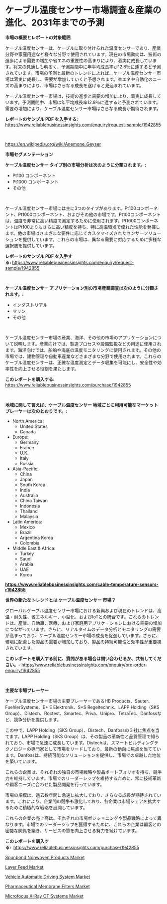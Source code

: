 <p><h1>ケーブル温度センサー市場調査＆産業の進化、2031年までの予測</h1></p><p><strong>市場の概要とレポートの対象範囲</strong></p>
<p><p>ケーブル温度センサーは、ケーブルに取り付けられた温度センサーであり、産業分野や家庭用途など様々な分野で使用されています。現在の市場動向は、技術の進歩による需要の増加や省エネの重要性の高まりにより、着実に成長しています。将来の見通しも明るく、予測期間中に年平均成長率が12.8％に達すると予測されています。市場の予測と最新のトレンドによれば、ケーブル温度センサー市場は着実に成長し、需要が増加していくと予想されます。省エネや自動化のニーズの高まりにより、市場はさらなる成長を遂げると見込まれています。</p><p>ケーブル温度センサー市場は、技術の進歩と需要の増加により、着実に成長しています。予測期間中、市場は年平均成長率12.8％に達すると予測されています。需要の増加により、ケーブル温度センサー市場はさらなる成長が期待されます。</p></p>
<p><strong>レポートのサンプル PDF を入手する:</strong> <a href="https://www.reliablebusinessinsights.com/enquiry/request-sample/1942855">https://www.reliablebusinessinsights.com/enquiry/request-sample/1942855</a></p>
<p>&nbsp;</p>
<p><a href="https://en.wikipedia.org/wiki/Anemone_Geyser">https://en.wikipedia.org/wiki/Anemone_Geyser</a></p>
<p><strong>市場セグメンテーション</strong></p>
<p><strong>ケーブル温度センサー タイプ別の市場分析は次のように分類されます。:</strong></p>
<p><ul><li>Pt100 コンポーネント</li><li>Pt1000 コンポーネント</li><li>その他</li></ul></p>
<p>&nbsp;</p>
<p><p>ケーブル温度センサー市場には主に3つのタイプがあります。Pt100コンポーネント、Pt1000コンポーネント、およびその他の市場です。Pt100コンポーネントは、温度を非常に高い精度で測定するために使用されます。Pt1000コンポーネントはPt100よりもさらに高い精度を持ち、特に高温環境で優れた性能を発揮します。他の市場はさまざまな要件に応じてカスタマイズされたセンサーソリューションを提供しています。これらの市場は、異なる需要に対応するために多様な選択肢を提供しています。</p></p>
<p><strong>レポートのサンプル PDF を入手する:</strong>&nbsp;<a href="https://www.reliablebusinessinsights.com/enquiry/request-sample/1942855">https://www.reliablebusinessinsights.com/enquiry/request-sample/1942855</a></p>
<p>&nbsp;</p>
<p><strong> ケーブル温度センサー アプリケーション別の市場産業調査は次のように分類されます。:</strong></p>
<p><ul><li>インダストリアル</li><li>マリン</li><li>その他</li></ul></p>
<p>&nbsp;</p>
<p><p>ケーブル温度センサー市場の産業、海洋、その他の市場のアプリケーションについて説明します。産業向けでは、製造プロセスや設備監視などの用途に使用されます。海洋向けでは、船舶や海底の温度モニタリングに使用されます。その他の市場では、建物管理や自動車産業などさまざまな分野で使用されます。これらのケーブル温度センサーは、正確な温度測定とデータ収集を可能にし、安全性や効率性を向上させる役割を果たします。</p></p>
<p><strong>このレポートを購入する:</strong>&nbsp; <a href="https://www.reliablebusinessinsights.com/purchase/1942855">https://www.reliablebusinessinsights.com/purchase/1942855</a></p>
<p>&nbsp;</p>
<p><strong>地域に関して言えば、ケーブル温度センサー 地域ごとに利用可能なマーケットプレーヤーは次のとおりです。:</strong></p>
<p><ul>
    <li>
        North America:
        <ul>
            <li>United States</li>
            <li>Canada</li>
        </ul>
    </li>
    <li>
        Europe:
        <ul>
            <li>Germany</li>
            <li>France</li>
            <li>U.K.</li>
            <li>Italy</li>
            <li>Russia</li>
        </ul>
    </li>
    <li>
        Asia-Pacific:
        <ul>
            <li>China</li>
            <li>Japan</li>
            <li>South Korea</li>
            <li>India</li>
            <li>Australia</li>
            <li>China Taiwan</li>
            <li>Indonesia</li>
            <li>Thailand</li>
            <li>Malaysia</li>
        </ul>
    </li>
    <li>
        Latin America:
        <ul>
            <li>Mexico</li>
            <li>Brazil</li>
            <li>Argentina Korea</li>
            <li>Colombia</li>
        </ul>
    </li>
    <li>
        Middle East & Africa:
        <ul>
            <li>Turkey</li>
            <li>Saudi</li>
            <li>Arabia</li>
            <li>UAE</li>
            <li>Korea</li>
        </ul>
    </li>
    </ul></p>
<p><strong><a href="https://www.reliablebusinessinsights.com/cable-temperature-sensors-r1942855">https://www.reliablebusinessinsights.com/cable-temperature-sensors-r1942855</a></strong>&nbsp;</p>
<p><strong>世界の新たなトレンドとは ケーブル温度センサー 市場？</strong></p>
<p><p>グローバルケーブル温度センサー市場における新興および現在のトレンドは、高温・耐久性、省エネルギー、小型化、およびIoTとの統合です。これらのトレンドは、産業、自動車、医療、および家庭用アプリケーションにおける需要の増加につながっています。さらに、リアルタイムのデータ分析とモニタリングの需要が高まっており、ケーブル温度センサー市場の成長を促進しています。さらに、環境に配慮した製品の需要が増加しており、製品の持続可能性と効率性が重要視されています。</p></p>
<p><strong>このレポートを購入する前に、質問がある場合は問い合わせるか、共有してください。</strong>- <a href="https://www.reliablebusinessinsights.com/enquiry/pre-order-enquiry/1942855">https://www.reliablebusinessinsights.com/enquiry/pre-order-enquiry/1942855</a></p>
<p>&nbsp;</p>
<p><strong>主要な市場プレーヤー</strong></p>
<p><p>ケーブル温度センサー市場の主要プレーヤーであるHB Products、Sauter、FuehlerSysteme、E+ E Elektronik、S+S Regeltechnik、LAPP Holding（SKS Group）、Distech、Roctest、Smartec、Priva、Unipro、TetraTec、Danfossなど、競争分析を提供します。 </p><p>この中で、LAPP Holding（SKS Group）、Distech、Danfossの３社に焦点を当てます。LAPP Holding（SKS Group）は、その製品の革新性と品質管理で知られており、市場で急速に成長しています。Distechは、スマートビルディングテクノロジーの専門家として市場をリードしており、最新の動向に焦点を当てています。Danfossは、持続可能なソリューションを提供し、市場での卓越した地位を築いています。 </p><p>これらの企業は、それぞれの独自の市場戦略や製品ポートフォリオを持ち、競争力を維持しています。市場でのリーダーシップを維持するために、常に技術革新や顧客ニーズに合わせた製品開発を行っています。 </p><p>市場の規模は、過去数年間に急速に拡大しており、さらなる成長が期待されています。これにより、企業間の競争も激化しており、各企業は市場シェアを拡大するために積極的な戦略を展開しています。 </p><p>これらの企業の売上高は、それぞれの市場ポジショニングや製品戦略によって異なります。市場でのリーダーシップを獲得するために、これらの企業は顧客との密接な関係を築き、サービスの質を向上させる努力を続けています。</p></p>
<p><strong>このレポートを購入する:</strong>&nbsp;&nbsp;<a href="https://www.reliablebusinessinsights.com/purchase/1942855">https://www.reliablebusinessinsights.com/purchase/1942855</a></p>
<p><p><a href="https://github.com/nathandecarvalho/Market-Research-Report-List-4/blob/main/spunbond-nonwoven-products-market.md">Spunbond Nonwoven Products Market</a></p><p><a href="https://issuu.com/reportprime-2/docs/layer-feed-market-size-2030.pptx">Layer Feed Market</a></p><p><a href="https://medium.com/@darrensipes2023/vehicle-automatic-driving-system-industry-analysis-report-its-market-size-share-trends-by-386f0af7ae60">Vehicle Automatic Driving System Market</a></p><p><a href="https://github.com/julyju69/Market-Research-Report-List-4/blob/main/pharmaceutical-membrane-filters-market.md">Pharmaceutical Membrane Filters Market</a></p><p><a href="https://medium.com/@daveblock12/analyzing-microfocus-x-ray-ct-systems-market-dynamics-and-growth-drivers-and-forecasted-for-period-2d5112843ae0">Microfocus X-Ray CT Systems Market</a></p></p>